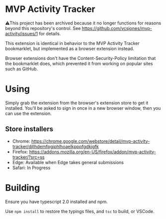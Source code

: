 MVP Activity Tracker
============

⚠️This project has been archived because it no longer functions for reasons beyond
this repository's control. See https://github.com/vcsjones/mvp-activity/issues/1
for details.


This extension is identical in behavior to the MVP Activity Tracker bookmarklet, but
implemented as a browser extension instead.

Browser extensions don't have the Content-Security-Policy limitation that the bookmarklet
does, which prevented it from working on popular sites such as GitHub.

# Using

Simply grab the extension from the browser's extension store to get it installed. You'll
be asked to sign in once in a new browser window, then you can use the extension.

## Store installers

* Chrome: https://chrome.google.com/webstore/detail/mvp-activity-tracker/djllhdemfpgjphlhoaelkpppfgdkjgfk
* Firefox: https://addons.mozilla.org/en-US/firefox/addon/mvp-activity-tracker/?src=ss
* Edge: Available when Edge takes general submissions
* Safari: In Progress

# Building

Ensure you have typescript 2.0 installed and npm.

Use `npm install` to restore the typings files, and `tsc` to build, or VSCode.

